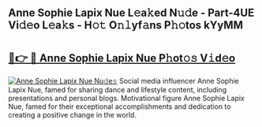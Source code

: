 ## Anne Sophie Lapix Nue L𝚎a𝚔ed N𝚞𝚍e - Part-4UE Vi𝚍𝚎o L𝚎a𝚔s - H𝚘𝚝 O𝚗𝚕yf𝚊ns P𝚑𝚘tos kYyMM

# <h2><a href="http://kf9fcp.oniu.top/?m=Anne+Sophie+Lapix+Nue">🔗👉 🔴 Anne Sophie Lapix Nue P𝚑ot𝚘𝚜 V𝚒d𝚎o</a></h2>

[![Anne Sophie Lapix Nue Nu𝚍e𝚜](https://i.imgur.com/0qMVB7G.gif)](http://kf9fcp.oniu.top/?m=Anne+Sophie+Lapix+Nue)
Social media influencer Anne Sophie Lapix Nue, famed for sharing dance and lifestyle content, including presentations and personal blogs. Motivational figure Anne Sophie Lapix Nue, famed for their exceptional accomplishments and dedication to creating a positive change in the world.  

